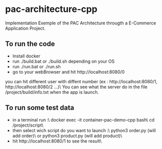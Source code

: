 # pac-architecture-cpp

Implementation Exemple of the PAC Architecture througth a E-Commerce Application Project.

## To run the code

- Install docker
- run ./build.bat or ./build.sh depending on your OS
- run ./run.bat or ./run.sh
- go to your webBrowser and hit http://localhost:8080/0

you can hit different user with diffent number (ex : http://localhost:8080/1, http://localhost:8080/2 ...)\\
You can see what the server do in the file /project/build/info.txt when the app is launch.

## To run some test data

 - in a terminal run :\\
  docker exec -it container-pac-demo-cpp bash\\
  cd /project/script\\
 - then select wich script do you want to launch :\\
        python3 order.py     (will add order)\\
     or python3 product.py   (will add product)\\
 - hit http://localhost:8080/1 to see the result\\
